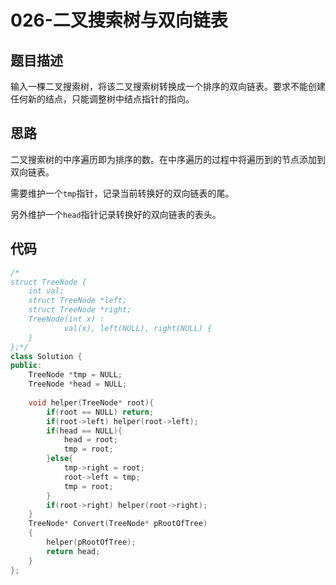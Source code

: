# 026-二叉搜索树与双向链表



## 题目描述

输入一棵二叉搜索树，将该二叉搜索树转换成一个排序的双向链表。要求不能创建任何新的结点，只能调整树中结点指针的指向。



## 思路

二叉搜索树的中序遍历即为排序的数。在中序遍历的过程中将遍历到的节点添加到双向链表。

需要维护一个`tmp`指针，记录当前转换好的双向链表的尾。

另外维护一个`head`指针记录转换好的双向链表的表头。



## 代码

```c++
/*
struct TreeNode {
	int val;
	struct TreeNode *left;
	struct TreeNode *right;
	TreeNode(int x) :
			val(x), left(NULL), right(NULL) {
	}
};*/
class Solution {
public:
    TreeNode *tmp = NULL;
    TreeNode *head = NULL;
    
    void helper(TreeNode* root){
        if(root == NULL) return;
        if(root->left) helper(root->left);
        if(head == NULL){
            head = root;
            tmp = root;
        }else{
            tmp->right = root;
            root->left = tmp;
            tmp = root;
        }
        if(root->right) helper(root->right);
    }
    TreeNode* Convert(TreeNode* pRootOfTree)
    {
        helper(pRootOfTree);
        return head;
    }
};
```

